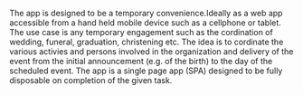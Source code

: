 The app is designed to be a temporary convenience.Ideally as a web app accessible from a hand held
mobile device such as a cellphone or tablet. The use case is any temporary engagement such as the 
cordination of wedding, funeral, graduation, christening etc. The idea is to cordinate the various
activies and persons involved in the organization and delivery of the event from the initial
announcement (e.g. of the birth) to the day of the scheduled event.
 The app is a single page app (SPA) designed to be fully disposable on completion of the given task.
